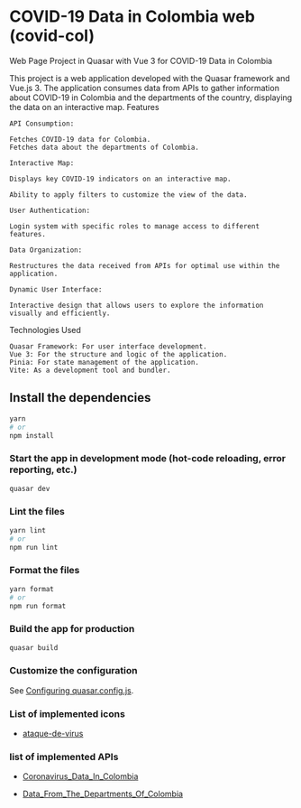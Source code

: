 # COVID-19 Data in Colombia web (covid-col)

Web Page Project in Quasar with Vue 3 for COVID-19 Data in Colombia

This project is a web application developed with the Quasar framework and Vue.js 3. The application consumes data from APIs to gather information about COVID-19 in Colombia and the departments of the country, displaying the data on an interactive map.
Features

    API Consumption:

    Fetches COVID-19 data for Colombia.
    Fetches data about the departments of Colombia.

    Interactive Map:

    Displays key COVID-19 indicators on an interactive map.

    Ability to apply filters to customize the view of the data.

    User Authentication:

    Login system with specific roles to manage access to different features.

    Data Organization:

    Restructures the data received from APIs for optimal use within the application.

    Dynamic User Interface:

    Interactive design that allows users to explore the information visually and efficiently.

Technologies Used

    Quasar Framework: For user interface development.
    Vue 3: For the structure and logic of the application.
    Pinia: For state management of the application.
    Vite: As a development tool and bundler.

## Install the dependencies

```bash
yarn
# or
npm install
```

### Start the app in development mode (hot-code reloading, error reporting, etc.)

```bash
quasar dev
```

### Lint the files

```bash
yarn lint
# or
npm run lint
```

### Format the files

```bash
yarn format
# or
npm run format
```

### Build the app for production

```bash
quasar build
```

### Customize the configuration

See [Configuring quasar.config.js](https://v2.quasar.dev/quasar-cli-vite/quasar-config-js).

### List of implemented icons

- [ataque-de-virus](https://www.flaticon.es/icono-gratis/ataque-de-virus_4241561?related_id=4241561)

### list of implemented APIs

- [Coronavirus_Data_In_Colombia](https://www.datos.gov.co)

- [Data_From_The_Departments_Of_Colombia](https://gist.githubusercontent.com)